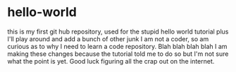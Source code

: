 # hello-world
this is my first git hub repository, used for the stupid hello world tutorial plus I'll play around and add a bunch of other junk
I am not a coder, so am curious as to why I need to learn a code repository. 
Blah blah blah blah
I am making these changes because the tutorial told me to do so but I'm not sure what the point is yet.  Good luck figuring all the crap out on the internet.

